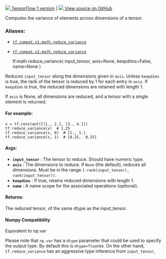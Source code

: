 [ ![](https://tensorflow.google.cn/images/tf_logo_32px.png) TensorFlow 1
version](/versions/r1.15/api_docs/python/tf/math/reduce_variance) |  [
![](https://tensorflow.google.cn/images/GitHub-Mark-32px.png) View source on
GitHub
](https://github.com/tensorflow/tensorflow/blob/r2.0/tensorflow/python/ops/math_ops.py#L1884-L1929)  
  
  
Computes the variance of elements across dimensions of a tensor.

### Aliases:

  * [`tf.compat.v1.math.reduce_variance`](/api_docs/python/tf/math/reduce_variance)
  * [`tf.compat.v2.math.reduce_variance`](/api_docs/python/tf/math/reduce_variance)

    
    
    tf.math.reduce_variance(
        input_tensor,
        axis=None,
        keepdims=False,
        name=None
    )
    

Reduces `input_tensor` along the dimensions given in `axis`. Unless `keepdims`
is true, the rank of the tensor is reduced by 1 for each entry in `axis`. If
`keepdims` is true, the reduced dimensions are retained with length 1.

If `axis` is None, all dimensions are reduced, and a tensor with a single
element is returned.

#### For example:

    
    
    x = tf.constant([[1., 2.], [3., 4.]])
    tf.reduce_variance(x)  # 1.25
    tf.reduce_variance(x, 0)  # [1., 1.]
    tf.reduce_variance(x, 1)  # [0.25,  0.25]
    

#### Args:

  * **`input_tensor`** : The tensor to reduce. Should have numeric type.
  * **`axis`** : The dimensions to reduce. If `None` (the default), reduces all dimensions. Must be in the range `[-rank(input_tensor), rank(input_tensor))`.
  * **`keepdims`** : If true, retains reduced dimensions with length 1.
  * **`name`** : A name scope for the associated operations (optional).

#### Returns:

The reduced tensor, of the same dtype as the input_tensor.

#### Numpy Compatibility

Equivalent to np.var

Please note that `np.var` has a `dtype` parameter that could be used to
specify the output type. By default this is `dtype=float64`. On the other
hand, `tf.reduce_variance` has an aggressive type inference from
`input_tensor`,

